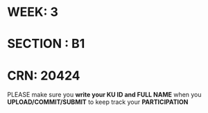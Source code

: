 # WEEK: 3 #
# SECTION : B1 #
# CRN: 20424 #

PLEASE make sure you **write your KU ID and FULL NAME** when you **UPLOAD/COMMIT/SUBMIT** to keep track your **PARTICIPATION**
